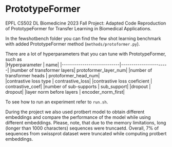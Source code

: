 # PrototypeFormer
 EPFL CS502 DL Biomedicine 2023 Fall Project: Adapted Code Reproduction of PrototypeFormer for Transfer Learning in Biomedical Applications.

In the fewshotbench folder you can find the few shot learning benchmark with added PrototypeFormer method (`methods/protoformer.py`).

There are a lot of hyperparameters that you can tune with PrototypeFormer, such as   
|Hyperparameter              |                   name|
|----------------------------|-----------------------|
|number of transformer layers|  protoformer_layer_num|
|number of transformer heads |   protoformer_head_num|  
|contrastive loss type       |       contrastive_loss|
|contrastive loss coeficient |       contrastive_coef|
|number of sub-supports      |            sub_support|
|dropout                     |                dropout|
|layer norm before layers    |     encoder_norm_first|


To see how to run an experiment refer to `run.sh`.

During the project we also used protbert model to obtain different embeddings and compare the performance of the model while using different embeddings. Please, note, that due to the memory limitations, long (longer than 1000 characters) sequences were truncaetd. Overall, 7% of sequences from swissprot dataset were truncated while computing protbert embeddings.